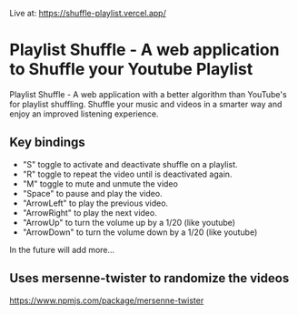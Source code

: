 Live at: https://shuffle-playlist.vercel.app/
# Playlist Shuffle - A web application to Shuffle your Youtube Playlist



Playlist Shuffle - A web application with a better algorithm than YouTube's for playlist shuffling. Shuffle your music and videos in a smarter way and enjoy an improved listening experience.


## Key bindings

- "S" toggle to activate and deactivate shuffle on a playlist.
- "R" toggle to repeat the video until is deactivated again.
- "M" toggle to mute and unmute the video
- "Space" to pause and play the video.
- "ArrowLeft" to play the previous video.
- "ArrowRight" to play the next video.
- "ArrowUp" to turn the volume up by a 1/20 (like youtube)
- "ArrowDown" to turn the volume down by a 1/20 (like youtube)


In the future will add more...

## Uses mersenne-twister to randomize the videos
https://www.npmjs.com/package/mersenne-twister
